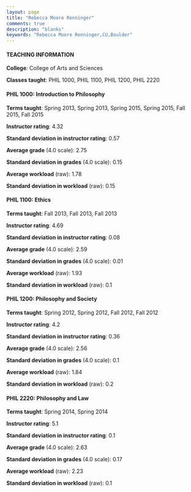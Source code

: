 ```yaml
---
layout: page
title: "Rebecca Moore Renninger" 
comments: true
description: "blanks"
keywords: "Rebecca Moore Renninger,CU,Boulder"
---
```

<head>
<script src="https://ajax.googleapis.com/ajax/libs/jquery/2.1.3/jquery.min.js"></script>
<script src="https://dl.dropboxusercontent.com/s/pc42nxpaw1ea4o9/highcharts.js?dl=0"></script>
<!-- <script src="../assets/js/highcharts.js"></script> -->
<style type="text/css">@font-face {
	font-family: "Bebas Neue";
	src: url(https://www.filehosting.org/file/details/544349/BebasNeue Regular.otf) format("opentype");
	}
	h1.Bebas { 
		font-family: "Bebas Neue", Verdana, Tahoma;
	}
</style>
</head>
	   
#### TEACHING INFORMATION

**College**: College of Arts and Sciences

**Classes taught**: PHIL 1000, PHIL 1100, PHIL 1200, PHIL 2220

#### PHIL 1000: Introduction to Philosophy

**Terms taught**: Spring 2013, Spring 2013, Spring 2015, Spring 2015, Fall 2015, Fall 2015

**Instructor rating**: 4.32

**Standard deviation in instructor rating**: 0.57

**Average grade** (4.0 scale): 2.75

**Standard deviation in grades** (4.0 scale): 0.15

**Average workload** (raw): 1.78

**Standard deviation in workload** (raw): 0.15

#### PHIL 1100: Ethics

**Terms taught**: Fall 2013, Fall 2013, Fall 2013

**Instructor rating**: 4.69

**Standard deviation in instructor rating**: 0.08

**Average grade** (4.0 scale): 2.59

**Standard deviation in grades** (4.0 scale): 0.01

**Average workload** (raw): 1.93

**Standard deviation in workload** (raw): 0.1

#### PHIL 1200: Philosophy and Society

**Terms taught**: Spring 2012, Spring 2012, Fall 2012, Fall 2012

**Instructor rating**: 4.2

**Standard deviation in instructor rating**: 0.36

**Average grade** (4.0 scale): 2.56

**Standard deviation in grades** (4.0 scale): 0.1

**Average workload** (raw): 1.84

**Standard deviation in workload** (raw): 0.2

#### PHIL 2220: Philosophy and Law

**Terms taught**: Spring 2014, Spring 2014

**Instructor rating**: 5.1

**Standard deviation in instructor rating**: 0.1

**Average grade** (4.0 scale): 2.63

**Standard deviation in grades** (4.0 scale): 0.17

**Average workload** (raw): 2.23

**Standard deviation in workload** (raw): 0.1

